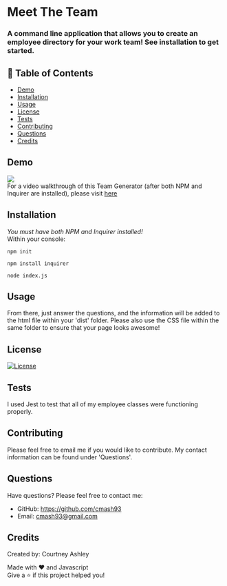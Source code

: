 # Meet The Team        

### A command line application that allows you to create an employee directory for your work team! See installation to get started.

## 📄 Table of Contents    

- [Demo](#demo)
- [Installation](#installation)
- [Usage](#usage)    
- [License](#license)
- [Tests](#tests)
- [Contributing](#contributing)
- [Questions](#questions)
- [Credits](#credits)

## Demo    
![](https://github.com/cmash93/README-Generator/blob/main/video/Trimmed-Walkthrough.gif)    
For a video walkthrough of this Team Generator (after both NPM and Inquirer are installed), please visit [here](https://www.youtube.com/watch?v=4kvHXy4BEAM)

## Installation 
_*You must have both NPM and Inquirer installed!*_   
Within your console:    
```
npm init
```    
```
npm install inquirer
```    
```
node index.js
```    

## Usage
From there, just answer the questions, and the information will be added to the html file within your 'dist' folder. Please also use the CSS file within the same folder to ensure that your page looks awesome!
    

## License
[![License](https://img.shields.io/badge/license-MIT-red.svg)]()  

## Tests
I used Jest to test that all of my employee classes were functioning properly.
    

## Contributing
Please feel free to email me if you would like to contribute. My contact information can be found under 'Questions'.    
 

## Questions
Have questions? Please feel free to contact me:    
* GitHub: https://github.com/cmash93    
* Email: cmash93@gmail.com    

## Credits    
Created by: Courtney Ashley 

Made with ❤️ and Javascript    
Give a ⭐ if this project helped you!
  
